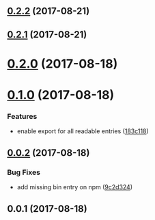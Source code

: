 <a name="0.2.2"></a>
## [0.2.2](https://github.com/cheminfo/rest-on-couch-export/compare/v0.2.1...v0.2.2) (2017-08-21)



<a name="0.2.1"></a>
## [0.2.1](https://github.com/cheminfo/rest-on-couch-export/compare/v0.2.0...v0.2.1) (2017-08-21)



<a name="0.2.0"></a>
# [0.2.0](https://github.com/cheminfo/rest-on-couch-export/compare/v0.1.0...v0.2.0) (2017-08-18)



<a name="0.1.0"></a>
# [0.1.0](https://github.com/cheminfo/rest-on-couch-export/compare/v0.0.2...v0.1.0) (2017-08-18)


### Features

* enable export for all readable entries ([183c118](https://github.com/cheminfo/rest-on-couch-export/commit/183c118))



<a name="0.0.2"></a>
## [0.0.2](https://github.com/cheminfo/rest-on-couch-export/compare/v0.0.1...v0.0.2) (2017-08-18)


### Bug Fixes

* add missing bin entry on npm ([9c2d324](https://github.com/cheminfo/rest-on-couch-export/commit/9c2d324))



<a name="0.0.1"></a>
## 0.0.1 (2017-08-18)



